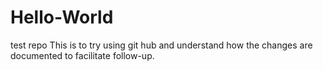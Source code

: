 # Hello-World
test repo
This is to try using git hub and understand how the changes are documented to facilitate follow-up.

